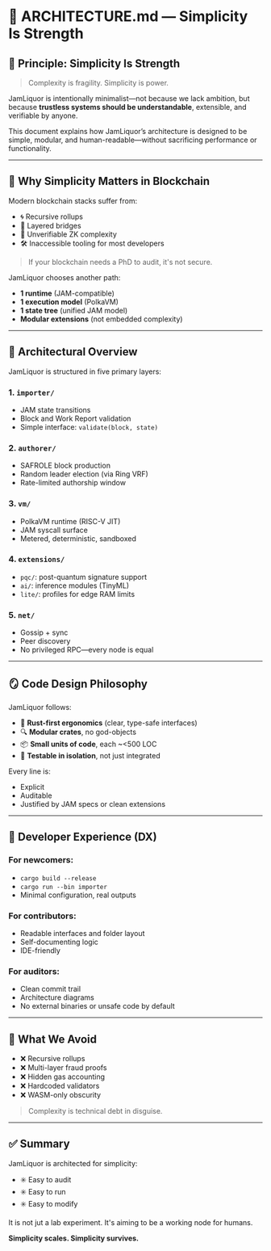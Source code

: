 # 🧩 ARCHITECTURE.md — Simplicity Is Strength

## 🔧 Principle: Simplicity Is Strength

> Complexity is fragility. Simplicity is power.

JamLiquor is intentionally minimalist—not because we lack ambition, but because **trustless systems should be understandable**, extensible, and verifiable by anyone.

This document explains how JamLiquor’s architecture is designed to be simple, modular, and human-readable—without sacrificing performance or functionality.

---

## 📐 Why Simplicity Matters in Blockchain

Modern blockchain stacks suffer from:
- 🌀 Recursive rollups
- 🧩 Layered bridges
- 🧠 Unverifiable ZK complexity
- 🛠 Inaccessible tooling for most developers

> If your blockchain needs a PhD to audit, it's not secure.

JamLiquor chooses another path:
- **1 runtime** (JAM-compatible)
- **1 execution model** (PolkaVM)
- **1 state tree** (unified JAM model)
- **Modular extensions** (not embedded complexity)

---

## 🧱 Architectural Overview
JamLiquor is structured in five primary layers:

### 1. `importer/`
- JAM state transitions
- Block and Work Report validation
- Simple interface: `validate(block, state)`

### 2. `authorer/`
- SAFROLE block production
- Random leader election (via Ring VRF)
- Rate-limited authorship window

### 3. `vm/`
- PolkaVM runtime (RISC-V JIT)
- JAM syscall surface
- Metered, deterministic, sandboxed

### 4. `extensions/`
- `pqc/`: post-quantum signature support
- `ai/`: inference modules (TinyML)
- `lite/`: profiles for edge RAM limits

### 5. `net/`
- Gossip + sync
- Peer discovery
- No privileged RPC—every node is equal

---

## 🪞 Code Design Philosophy
JamLiquor follows:
- 🧠 **Rust-first ergonomics** (clear, type-safe interfaces)
- 🔍 **Modular crates**, no god-objects
- 📦 **Small units of code**, each ~<500 LOC
- 🧪 **Testable in isolation**, not just integrated

Every line is:
- Explicit
- Auditable
- Justified by JAM specs or clean extensions

---

## 🧪 Developer Experience (DX)
### For newcomers:
- `cargo build --release`
- `cargo run --bin importer`
- Minimal configuration, real outputs

### For contributors:
- Readable interfaces and folder layout
- Self-documenting logic
- IDE-friendly

### For auditors:
- Clean commit trail
- Architecture diagrams
- No external binaries or unsafe code by default

---

## 🚫 What We Avoid
- ❌ Recursive rollups
- ❌ Multi-layer fraud proofs
- ❌ Hidden gas accounting
- ❌ Hardcoded validators
- ❌ WASM-only obscurity

> Complexity is technical debt in disguise.

---

## ✅ Summary
JamLiquor is architected for simplicity:
- ✳️ Easy to audit
- ✳️ Easy to run
- ✳️ Easy to modify

It is not jut a lab experiment. It's aiming to be a working node for humans.

**Simplicity scales. Simplicity survives.**
